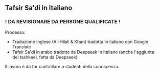 ## Tafsir Sa'di in Italiano

### ! DA REVISIONARE DA PERSONE QUALIFICATE !

Processo:
- Traduzione inglese (Al-Hilali & Khan) tradotta in italiano con Google Translate
- Tafsir Sa'di in arabo tradotto da Deepseek in italiano (anche l'aggiunta dei tashkeel, fatta da Deepseek)

Il lavoro è da far controllare a studenti della conoscenza.